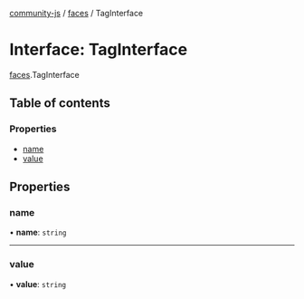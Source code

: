 [community-js](../README.md) / [faces](../modules/faces.md) / TagInterface

# Interface: TagInterface

[faces](../modules/faces.md).TagInterface

## Table of contents

### Properties

- [name](faces.taginterface.md#name)
- [value](faces.taginterface.md#value)

## Properties

### name

• **name**: `string`

___

### value

• **value**: `string`
